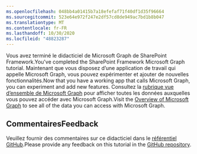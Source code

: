 ```yaml
---
ms.openlocfilehash: 048bb4a01415b7a18efefaf71f40df1d35f96664
ms.sourcegitcommit: 523e64e972f247e2df57cd8de949ac7bd1b8b047
ms.translationtype: MT
ms.contentlocale: fr-FR
ms.lasthandoff: 10/30/2020
ms.locfileid: "48823287"
---
```

<!-- markdownlint-disable MD002 MD041 -->

<span data-ttu-id="77ea1-101">Vous avez terminé le didacticiel de Microsoft Graph de SharePoint Framework.</span><span class="sxs-lookup"><span data-stu-id="77ea1-101">You've completed the SharePoint Framework Microsoft Graph tutorial.</span></span> <span data-ttu-id="77ea1-102">Maintenant que vous disposez d’une application de travail qui appelle Microsoft Graph, vous pouvez expérimenter et ajouter de nouvelles fonctionnalités.</span><span class="sxs-lookup"><span data-stu-id="77ea1-102">Now that you have a working app that calls Microsoft Graph, you can experiment and add new features.</span></span> <span data-ttu-id="77ea1-103">Consultez la [rubrique vue d’ensemble de Microsoft Graph](/graph/overview) pour afficher toutes les données auxquelles vous pouvez accéder avec Microsoft Graph.</span><span class="sxs-lookup"><span data-stu-id="77ea1-103">Visit the [Overview of Microsoft Graph](/graph/overview) to see all of the data you can access with Microsoft Graph.</span></span>

## <a name="feedback"></a><span data-ttu-id="77ea1-104">Commentaires</span><span class="sxs-lookup"><span data-stu-id="77ea1-104">Feedback</span></span>

<span data-ttu-id="77ea1-105">Veuillez fournir des commentaires sur ce didacticiel dans le [référentiel GitHub](https://github.com/microsoftgraph/msgraph-training-spfx).</span><span class="sxs-lookup"><span data-stu-id="77ea1-105">Please provide any feedback on this tutorial in the [GitHub repository](https://github.com/microsoftgraph/msgraph-training-spfx).</span></span>
